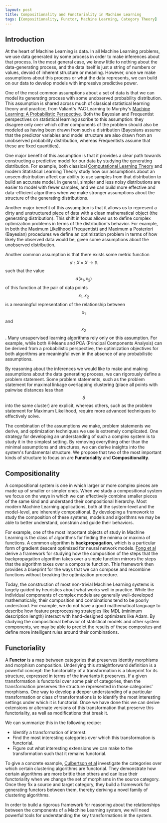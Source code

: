 ```yaml
---
layout: post
title: Compositionality and Functoriality in Machine Learning
tags: [Compositionality, Functor, Machine Learning, Category Theory]
---
```

<script> 
  (function(i,s,o,g,r,a,m){i['GoogleAnalyticsObject']=r;i[r]=i[r]||function(){
  (i[r].q=i[r].q||[]).push(arguments)},i[r].l=1*new Date();a=s.createElement(o),
  m=s.getElementsByTagName(o)[0];a.async=1;a.src=g;m.parentNode.insertBefore(a,m)
  })(window,document,'script','https://www.google-analytics.com/analytics.js','ga');

  ga('create', 'UA-82391879-1', 'auto');
  ga('send', 'pageview');

</script>

## Introduction

At the heart of Machine Learning is data. In all Machine Learning problems, we use data generated by some process in order to make inferences about that process.
In the most general case, we know little to nothing about the data-generating process, and the data itself is just a string of numbers or values, devoid of inherent structure or meaning. However, once we make assumptions about this process or what the data represents, we can build on our data to develop models with impressive predictive power. 

One of the most common assumptions about a set of data is that we can model its generating process with some unobserved probability distribution. This assumption is shared across much of classical statistical learning theory and practice, from Valiant's PAC Learning to Murphy's [Machine Learning: A Probabilistic Perspective](https://www.cs.ubc.ca/~murphyk/MLbook/). Both the Bayesian and Frequentist perspectives on statistical learning ascribe to this assumption: they disagree only over which other components of the problem should also be modeled as having been drawn from such a distribution (Bayesians assume that the predictor variables and model structure are also drawn from an unobserved probability distribution, whereas Frequentists assume that these are fixed quantities).

One major benefit of this assumption is that it provides a clear path towards constructing a predictive model for our data by studying the generating distribution. For example, both classical [Computational Learning Theory](https://www.amazon.com/Introduction-Computational-Learning-Theory-Press/dp/0262111934) and modern Statistical Learning Theory study how our assumptions about an unseen distribution affect our ability to use samples from that distribution to build an accurate model. In general, simpler and less noisy distributions are easier to model with fewer samples, and we can build more effective and data-efficient algorithms when we make stronger assumptions about the structure of the generating distributions.

Another major benefit of this assumption is that it allows us to represent a dirty and unstructured piece of data with a clean mathematical object (the generating distribution). This shift in focus allows us to define complex optimization problems in terms of the distribution's behavior. For example, in both the Maximum Likelihood (Frequentist) and Maximum a Posteriori (Bayesian) procedures we define an optimization problem in terms of how likely the observed data would be, given some assumptions about the unobserved distribution.

Another common assumption is that there exists some metric function $$d: X \times X \rightarrow \mathbb{R}$$ such that the value $$d(x_1, x_2)$$ of this function at the pair of data points $$x_1, x_2$$ is a meaningful representation of the relationship between $$x_1$$ and $$x_2$$. Many unsupervised learning algorithms rely only on this assumption. For example, while both K-Means and PCA (Principal Components Analysis) can be derived from a probabilistic perspective, the optimization objectives for both algorithms are meaningful even in the absence of any probabilistic assumptions.

By reasoning about the inferences we would like to make and making assumptions about the data generating process, we can rigorously define a problem statement. Some problem statements, such as the problem statement for maximal linkage overlapping clustering (place all points with pairwise distances less than $$\delta$$ into the same cluster) are explicit, whereas others, such as the problem statement for Maximum Likelihood, require more advanced techniques to effectively solve. 

The combination of the assumptions we make, problem statements we derive, and optimization techniques we use is extremely complicated. One strategy for developing an understanding of such a complex system is to study it in the simplest setting. By removing everything other than the minimal assumptions and structures, we can derive insights into the system's fundamental structure. We propose that two of the most important kinds of structure to focus on are **Functoriality** and **Compositionality**.

## Compositionality

A compositional system is one in which larger or more complex pieces are made up of smaller or simpler ones. When we study a compositional system we focus on the ways in which we can effectively combine smaller pieces of the same kind and understand their compositional hierarchy. Most modern Machine Learning applications, both at the system-level and the model-level, are inherently compositional. By developing a framework to study the composition of these systems, models and algorithms we may be able to better understand, constrain and guide their behaviors.

For example, one of the most important objects of study in Machine Learning is the class of algorithms for finding the minima or maxima of functions. A common algorithm is **backpropagation**, which is a particular form of gradient descent optimized for neural network models. [Fong et al](https://arxiv.org/abs/1711.10455) derive a framework for studying how the composition of the steps that the backpropagation algorithm takes over a simple function mirrors the steps that the algorithm takes over a composite function. This framework then provides a blueprint for the ways that we can compose and recombine functions without breaking the optimization procedure.

Today, the construction of most non-trivial Machine Learning systems is largely guided by heuristics about what works well in practice. While the individual components of complex models are generally well-developed mathematically, their composition and combinations tend to be poorly understood. For example, we do not have a good mathematical language to describe how feature preprocessing strategies like MDL (minimum description length) interact with hand-designed optimizers like Adam. By studying the compositional behavior of statistical models and other system components, we may be able to predict the results of these composites and define more intelligent rules around their combinations. 

## Functoriality


A **Functor** is a map between categories that preserves identity morphisms and morphism composition. Underlying this straightforward definition is a powerful concept: the functoriality of a transformation is a blueprint for its structure, expressed in terms of the invariants it preserves. If a given transformation is functorial over some pair of categories, then the transformation preserves the structure represented in those categories' morphisms. One way to develop a deeper understanding of a particular transformation or class of transformations is to identify the most interesting settings under which it is functorial. Once we have done this we can derive extensions or alternate versions of this transformation that preserve this functoriality, as well as modifications that break it.

We can summarize this in the following recipe:

* Identify a transformation of interest.
* Find the most interesting categories over which this transformation is functorial.
* Figure out what interesting extensions we can make to the transformation such that it remains functorial.

To give a concrete example, [Culbertson et al](https://arxiv.org/abs/1011.5270) investigate the categories over which certain clustering algorithms are functorial. They demonstrate how certain algorithms are more brittle than others and can lose their functoriality when we change the set of morphisms in the source category. Once they fix a source and target category, they build a framework for generating functors between them, thereby deriving a novel family of clustering algorithms.

In order to build a rigorous framework for reasoning about the relationships between the components of a Machine Learning system, we will need powerful tools for understanding the key transformations in the system.
